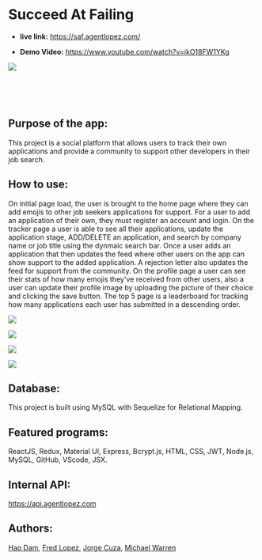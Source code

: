 # Succeed At Failing

* **live link:**
https://saf.agentlopez.com/

* **Demo Video:**
https://www.youtube.com/watch?v=ikO18FW1YKg

![](https://user-images.githubusercontent.com/70443586/118997639-d19d3900-b956-11eb-808f-8ced7df36098.png)

<br /> <br /><br />
## Purpose of the app: 

This project is a social platform that allows users to track their own applications and provide a community to support other developers in their job search.

## How to use: 

On initial page load, the user is brought to the home page where they can add emojis to other job seekers applications for support. For a user to add an application of their own, they must register an account and login. On the tracker page a user is able to see all their applications, update the application stage, ADD/DELETE an application, and search by company name or job title using the dynmaic search bar. Once a user adds an application that then updates the feed where other users on the app can show support to the added application. A rejection letter also updates the feed for support from the community. On the profile page a user can see their stats of how many emojis they've received from other users, also a user can update their profile image by uploading the picture of their choice and clicking the save button. The top 5 page is a leaderboard for tracking how many applications each user has submitted in a descending order. 

![](https://user-images.githubusercontent.com/77985977/119025683-fa7af980-b969-11eb-927a-08b517a8284f.png)

![](https://user-images.githubusercontent.com/77985977/119025688-fc44bd00-b969-11eb-9221-a19bca5df056.png)

![](https://user-images.githubusercontent.com/70443586/119006396-550e5880-b95e-11eb-948c-65c885421393.png)

![](https://user-images.githubusercontent.com/70443586/119006471-69eaec00-b95e-11eb-9c50-6bd561555349.png)

## Database:
This project is built using MySQL with Sequelize for Relational Mapping.
## Featured programs: 
ReactJS, Redux, Material UI, Express, Bcrypt.js, HTML, CSS, JWT, Node.js, MySQL, GitHub, VScode, JSX.
## Internal API:
https://api.agentlopez.com
## Authors:
[Hao Dam](https://github.com/haodam87), [Fred Lopez](https://github.com/AgentLopez), [Jorge Cuza](https://github.com/jorgecuza92), [Michael Warren](https://github.com/mikewarren02)







